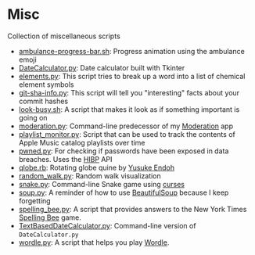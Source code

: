 # Misc
Collection of miscellaneous scripts

- [ambulance-progress-bar.sh](https://github.com/gbrixey/Misc/blob/main/ambulance-progress-bar.sh): Progress animation using the ambulance emoji
- [DateCalculator.py](https://github.com/gbrixey/Misc/blob/main/DateCalculator.py): Date calculator built with Tkinter
- [elements.py](https://github.com/gbrixey/Misc/blob/main/elements.py): This script tries to break up a word into a list of chemical element symbols
- [git-sha-info.py](https://github.com/gbrixey/Misc/blob/main/git-sha-info.py): This script will tell you "interesting" facts about your commit hashes
- [look-busy.sh](https://github.com/gbrixey/Misc/blob/main/look-busy.sh): A script that makes it look as if something important is going on
- [moderation.py](https://github.com/gbrixey/Misc/blob/main/moderation.py): Command-line predecessor of my [Moderation](https://github.com/gbrixey/Moderation) app
- [playlist_monitor.py](https://github.com/gbrixey/Misc/blob/main/playlist_monitor.py): Script that can be used to track the contents of Apple Music catalog playlists over time
- [pwned.py](https://github.com/gbrixey/Misc/blob/main/pwned.py): For checking if passwords have been exposed in data breaches. Uses the [HIBP](https://haveibeenpwned.com/Passwords) API
- [qlobe.rb](https://github.com/gbrixey/Misc/blob/main/qlobe.rb): Rotating globe quine by [Yusuke Endoh](https://github.com/mame)
- [random_walk.py](https://github.com/gbrixey/Misc/blob/main/random_walk.py): Random walk visualization
- [snake.py](https://github.com/gbrixey/Misc/blob/main/snake.py): Command-line Snake game using [curses](https://docs.python.org/3/library/curses.html)
- [soup.py](https://github.com/gbrixey/Misc/blob/main/soup.py): A reminder of how to use [BeautifulSoup](https://www.crummy.com/software/BeautifulSoup/) because I keep forgetting
- [spelling_bee.py](https://github.com/gbrixey/Misc/blob/main/spelling_bee.py): A script that provides answers to the New York Times [Spelling Bee](https://www.nytimes.com/puzzles/spelling-bee) game.
- [TextBasedDateCalculator.py](https://github.com/gbrixey/Misc/blob/main/TextBasedDateCalculator.py): Command-line version of `DateCalculator.py`
- [wordle.py](https://github.com/gbrixey/Misc/blob/main/wordle.py): A script that helps you play [Wordle](https://www.nytimes.com/games/wordle/index.html).
